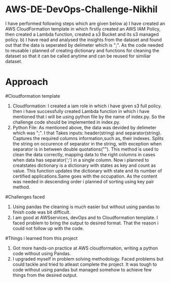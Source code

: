 # AWS-DE-DevOps-Challenge-Nikhil
I have performed following steps which are given below
a) I have created an AWS CloudFormation template in which firstly created an AWS IAM Policy, then created a Lambda function, created a s3 Bucket and its s3 managed policy.
b) I have read and analysed the insights from the dataset  and found out that the data is seperated by delimeter which is ";". As the code needed to reusable i planned of creating dictionary and functions for cleaning the dataset so that it can be called anytime and can be reused for similiar dataset.

# Approach
#Cloudformation template
1. Cloudformation: I created a  iam role in which i have given s3 full policy. then i have successfully created Lambda function in which i have mentioned that i will be using python file by the name of index.py. So the challenge code should be implemented in index.py.
2. Python File: As mentioned above, the data was devided by delimeter which was ";". I that Takes inputs: header(string) and separator(string). Captures the required columns information,such as, their indexes. Splits the string on occurence of separator in the string, with exception when separator is in between double quotations(""). This method is used to clean the data correctly, mapping data to the right columns in cases when data has separator(';') in a single column. Now i planned to creatstates dictionary is a dictionary with states as key and count as value. This function updates the dictionary with state and its number of certified applications.Same goes with the occupation. 
As the content was needed in descending order i planned of sorting using key pair method.

#Challenges faced
1. Using pandas the cleaning is much easier but without using pandas to finish code was bit difficult. 
1. I am good at  AWSservices, devOps and to Cloudformation template. I faced problem to bring the output to desired format. That the reason i could not follow up with the code.

#Things i learned from this project
1. Got more hands-on practice at AWS cloudformation, writing a python code without using Pandas.
2. I upgraded  myself in problem solving methodology. Faced problems but could tackle and tried to atleast complete the project. It was tough to code without using pandas but managed somehow to achieve few things from the desired output.
